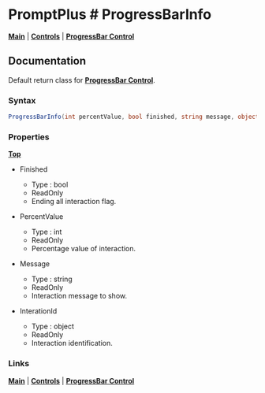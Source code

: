 # PromptPlus # ProgressBarInfo
[**Main**](index.md#help) | 
[**Controls**](index.md#apis) |
[**ProgressBar Control**](progressbar)

## Documentation
Default return class for [**ProgressBar Control**](progressbar).

### Syntax


```csharp
ProgressBarInfo(int percentValue, bool finished, string message, object interationId)
```

### Properties
[**Top**](#promptplus--progressbarinfo)

- Finished
	- Type : bool
	- ReadOnly
	- Ending all interaction flag.

- PercentValue 
	- Type : int
	- ReadOnly
	- Percentage value of interaction.

- Message 
	- Type : string
	- ReadOnly
	- Interaction message to show.

- InterationId 
	- Type : object
	- ReadOnly
	- Interaction identification.

### Links

[**Main**](index.md#help) | 
[**Controls**](index.md#apis) |
[**ProgressBar Control**](progressbar)
